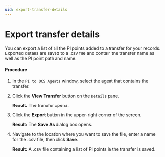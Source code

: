 ```yaml
---
uid: export-transfer-details
---
```


# Export transfer details

You can export a list of all the PI points added to a transfer for your records.  Exported details are saved to a .csv file and contain the transfer name as well as the PI point path and name.

#### Procedure

1. In the `PI to OCS Agents` window, select the agent that contains the transfer.
2. Click the **View Transfer** button on the `Details` pane.

   **Result:** The transfer opens.
3. Click the **Export** button in the upper-right corner of the screen.
   
   **Result:** The **Save As** dialog box opens.
   
4. Navigate to the location where you want to save the file, enter a name for the .csv file, then click **Save**.

   **Result:** A .csv file containing a list of PI points in the transfer is saved.
